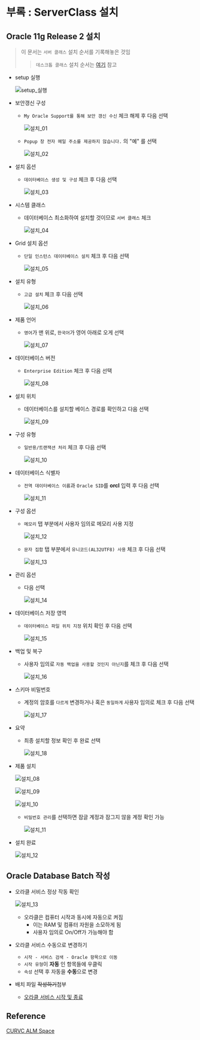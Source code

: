 # 부록 : ServerClass 설치

## Oracle 11g Release 2 설치
> 이 문서는 `서버 클래스` 설치 순서를 기록해놓은 것임
>> `데스크톱 클래스` 설치 순서는 [여기](/00_설정파일/setting/ORACLE_INSTALL/README.md) 참고

- setup 실행

    ![setup_실행](/00_설정파일/setting/ORACLE_INSTALL/images/00-4.jpg)

- 보안갱신 구성
  - `My Oracle Support를 통해 보안 갱신 수신` 체크 해제 후 다음 선택

    ![설치_01](/00_설정파일/setting/ORACLE_INSTALL/images/01.jpg)

  - `Popup 창 전자 메일 주소를 제공하지 않습니다.` 의 "예" 를 선택

    ![설치_02](/00_설정파일/setting/ORACLE_INSTALL/images/02.jpg)

- 설치 옵션
  - `데이터베이스 생성 및 구성` 체크 후 다음 선택

    ![설치_03](/00_설정파일/setting/ORACLE_INSTALL/images/03.jpg)

- 시스템 클래스
  - 데이터베이스 최소화하여 설치할 것이므로 `서버 클래스` 체크

    ![설치_04](/00_설정파일/setting/ORACLE_INSTALL/images/50.jpg)

- Grid 설치 옵션
  - `단일 인스턴스 데이터베이스 설치` 체크 후 다음 선택

    ![설치_05](/00_설정파일/setting/ORACLE_INSTALL/images/51.jpg)

- 설치 유형
  - `고급 설치` 체크 후 다음 선택

    ![설치_06](/00_설정파일/setting/ORACLE_INSTALL/images/52.jpg)

- 제품 언어
  - `영어`가 맨 위로, `한국어`가 영어 아래로 오게 선택

    ![설치_07](/00_설정파일/setting/ORACLE_INSTALL/images/53.jpg)

- 데이터베이스 버전
  - `Enterprise Edition` 체크 후 다음 선택

    ![설치_08](/00_설정파일/setting/ORACLE_INSTALL/images/54.jpg)

- 설치 위치
  - 데이터베이스를 설치할 베이스 경로를 확인하고 다음 선택

    ![설치_09](/00_설정파일/setting/ORACLE_INSTALL/images/55.jpg)

- 구성 유형
  - `일반용/트랜잭션 처리` 체크 후 다음 선택

    ![설치_10](/00_설정파일/setting/ORACLE_INSTALL/images/56.jpg)

- 데이터베이스 식별자
  - `전역 데이터베이스 이름`과 `Oracle SID`를 **orcl** 입력 후 다음 선택

    ![설치_11](/00_설정파일/setting/ORACLE_INSTALL/images/57.jpg)

- 구성 옵션
  - `메모리` 탭 부분에서 사용자 임의로 메모리 사용 지정

    ![설치_12](/00_설정파일/setting/ORACLE_INSTALL/images/58.jpg)

  - `문자 집합` 탭 부분에서 `유니코드(AL32UTF8) 사용` 체크 후 다음 선택

    ![설치_13](/00_설정파일/setting/ORACLE_INSTALL/images/59.jpg)

- 관리 옵션
  - 다음 선택

    ![설치_14](/00_설정파일/setting/ORACLE_INSTALL/images/60.jpg)

- 데이터베이스 저장 영역
  - `데이터베이스 파일 위치 지정` 위치 확인 후 다음 선택

    ![설치_15](/00_설정파일/setting/ORACLE_INSTALL/images/61.jpg)

- 백업 및 복구
  - 사용자 임의로 `자동 백업을 사용할 것인지 아닌지`를 체크 후 다음 선택

    ![설치_16](/00_설정파일/setting/ORACLE_INSTALL/images/62.jpg)

- 스키마 비밀번호
  - 계정의 암호를 `다르게` 변경하거나 혹은 `동일하게` 사용자 임의로 체크 후 다음 선택

    ![설치_17](/00_설정파일/setting/ORACLE_INSTALL/images/63.jpg)

- 요약
  - 최종 설치할 정보 확인 후 완료 선택

    ![설치_18](/00_설정파일/setting/ORACLE_INSTALL/images/64.jpg)

- 제품 설치

    ![설치_08](/00_설정파일/setting/ORACLE_INSTALL/images/08.jpg)

    ![설치_09](/00_설정파일/setting/ORACLE_INSTALL/images/09.jpg)

    ![설치_10](/00_설정파일/setting/ORACLE_INSTALL/10.jpg)

  - `비밀번호 관리`를 선택하면 잠글 계정과 잠그지 않을 계정 확인 가능

    ![설치_11](/00_설정파일/setting/ORACLE_INSTALL/11.jpg)

- 설치 완료

    ![설치_12](/00_설정파일/setting/ORACLE_INSTALL/12.jpg)

## Oracle Database Batch 작성
- 오라클 서비스 정상 작동 확인

    ![설치_13](/00_설정파일/setting/ORACLE_INSTALL/13.jpg)

  - 오라클은 컴퓨터 시작과 동시에 자동으로 켜짐
    - 이는 RAM 및 컴퓨터 자원을 소모하게 됨
    - 사용자 임의로 On/Off가 가능해야 함

- 오라클 서비스 수동으로 변경하기
  - `시작 - 서비스 검색 - Oracle 항목으로 이동`
  - `시작 유형`이 **자동** 인 항목들에 우클릭
  - `속성` 선택 후 자동을 **수동**으로 변경

- 배치 파일 ~~작성하기~~첨부
  - [오라클 서비스 시작 및 종료](00_설정파일/setting/ORACLE_INSTALL/batch/)

## Reference
[CURVC ALM Space](https://confluence.curvc.com/pages/viewpage.action?pageId=4358773)